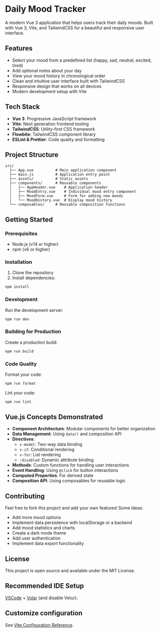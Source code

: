 # Daily Mood Tracker

A modern Vue 3 application that helps users track their daily moods. Built with Vue 3, Vite, and TailwindCSS for a beautiful and responsive user interface.

## Features

- Select your mood from a predefined list (happy, sad, neutral, excited, tired)
- Add optional notes about your day
- View your mood history in chronological order
- Clean and intuitive user interface built with TailwindCSS
- Responsive design that works on all devices
- Modern development setup with Vite

## Tech Stack

- **Vue 3**: Progressive JavaScript framework
- **Vite**: Next generation frontend tooling
- **TailwindCSS**: Utility-first CSS framework
- **Flowbite**: TailwindCSS component library
- **ESLint & Prettier**: Code quality and formatting

## Project Structure

```
src/
  ├── App.vue          # Main application component
  ├── main.js          # Application entry point
  ├── assets/          # Static assets
  ├── components/      # Reusable components
  │   ├── AppHeader.vue    # Application header
  │   ├── MoodEntry.vue    # Individual mood entry component
  │   ├── MoodForm.vue     # Form for adding new moods
  │   └── MoodHistory.vue  # Display mood history
  └── composables/     # Reusable composition functions
```

## Getting Started

### Prerequisites

- Node.js (v14 or higher)
- npm (v6 or higher)

### Installation

1. Clone the repository
2. Install dependencies:

```sh
npm install
```

### Development

Run the development server:

```sh
npm run dev
```

### Building for Production

Create a production build:

```sh
npm run build
```

### Code Quality

Format your code:

```sh
npm run format
```

Lint your code:

```sh
npm run lint
```

## Vue.js Concepts Demonstrated

- **Component Architecture**: Modular components for better organization
- **Data Management**: Using `data()` and composition API
- **Directives**:
  - `v-model`: Two-way data binding
  - `v-if`: Conditional rendering
  - `v-for`: List rendering
  - `:disabled`: Dynamic attribute binding
- **Methods**: Custom functions for handling user interactions
- **Event Handling**: Using `@click` for button interactions
- **Computed Properties**: For derived state
- **Composition API**: Using composables for reusable logic

## Contributing

Feel free to fork this project and add your own features! Some ideas:

- Add more mood options
- Implement data persistence with localStorage or a backend
- Add mood statistics and charts
- Create a dark mode theme
- Add user authentication
- Implement data export functionality

## License

This project is open source and available under the MIT License.

## Recommended IDE Setup

[VSCode](https://code.visualstudio.com/) + [Volar](https://marketplace.visualstudio.com/items?itemName=Vue.volar) (and disable Vetur).

## Customize configuration

See [Vite Configuration Reference](https://vitejs.dev/config/).
